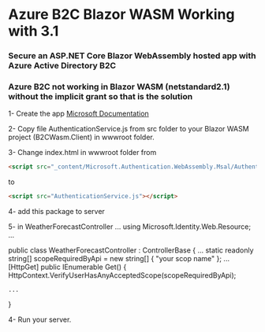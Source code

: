 # Azure B2C Blazor WASM Working with 3.1

### Secure an ASP.NET Core Blazor WebAssembly hosted app with Azure Active Directory B2C
### Azure B2C not working in Blazor WASM (netstandard2.1) without the implicit grant so that is the solution

1- Create the app [Microsoft Documentation](https://docs.microsoft.com/en-us/aspnet/core/blazor/security/webassembly/hosted-with-azure-active-directory-b2c?view=aspnetcore-3.1)

2- Copy file AuthenticationService.js from src folder to your Blazor WASM project (B2CWasm.Client) in wwwroot folder.

3- Change index.html in wwwroot folder from
```html
<script src="_content/Microsoft.Authentication.WebAssembly.Msal/AuthenticationService.js"></script>
```
to
```html
<script src="AuthenticationService.js"></script>
```

4- add this package to server
    <PackageReference Include="Microsoft.Identity.Web" Version="1.1.0" />

5- in WeatherForecastController 
...
using Microsoft.Identity.Web.Resource;
 ...

public class WeatherForecastController : ControllerBase
{
  ...
  static readonly string[] scopeRequiredByApi = new string[] { "your scop name" };
  ...
  [HttpGet]
  public IEnumerable<WeatherForecast> Get()
  {
    HttpContext.VerifyUserHasAnyAcceptedScope(scopeRequiredByApi);

    ...
  }

4- Run your server.
